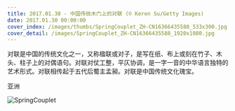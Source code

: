 ```yaml
---
title: 2017.01.30 - 中国传统木门上的对联 (© Keren Su/Getty Images)
date: 2017.01.30 00:00:00
cover_index: /images/thumbs/SpringCouplet_ZH-CN16366435588_533x300.jpg
cover_detail: /images/SpringCouplet_ZH-CN16366435588_1920x1080.jpg
---
```


对联是中国的传统文化之一，又称楹联或对子，是写在纸、布上或刻在竹子、木头、柱子上的对偶语句。对联对仗工整，平仄协调，是一字一音的中华语言独特的艺术形式。对联相传起于五代后蜀主孟昶。对联是中国传统文化瑰宝。

亚洲

![SpringCouplet](/images/SpringCouplet_ZH-CN16366435588_1920x1080.jpg)
